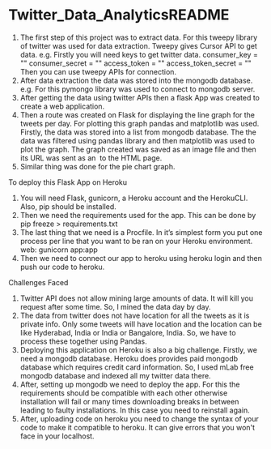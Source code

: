# Twitter_Data_AnalyticsREADME

1. The first step of this project was to extract data. For this tweepy library of twitter was used for data extraction. Tweepy gives Cursor API to get data.
e.g. Firstly you will need keys to get twitter data.
consumer_key = ""
consumer_secret = ""
access_token = ""
access_token_secret = ""
Then you can use tweepy APIs for connection.
2. After data extraction the data was stored into the mongodb database.
e.g. For this pymongo library was used to connect to mongodb server.
3. After getting the data using twitter APIs then a flask App was created to create a web application.
4. Then a route was created on Flask for displaying the line graph for the tweets per day. 
For plotting this graph pandas and matplotlib was used. Firstly, the data was stored into a list from
mongodb database. The the data was filtered using pandas library and then matplotlib was used to plot the
graph. The graph created was saved as an image file and then its URL was sent as an <img src="" /> to
the HTML page.
5. Similar thing was done for the pie chart graph.

To deploy this Flask App on Heroku
1. You will need Flask, gunicorn, a Heroku account and the HerokuCLI. Also, pip should be installed.
2. Then we need the requirements used for the app. This can be done by pip freeze > requirements.txt
3. The last thing that we need is a Procfile. In it’s simplest form you put one process per line that you want to be ran on your Heroku environment.
web: gunicorn app:app
4. Then we need to connect our app to heroku using heroku login and then push our code to heroku.


Challenges Faced 
1. Twitter API does not allow mining large amounts of data. It will kill you request after some time. So,
I mined the data day by day.
2. The data from twitter does not have location for all the tweets as it is private info. Only some tweets
will have location and the location can be like Hyderabad, India or India or Bangalore, India. So, we have to
process these together using Pandas.
3. Deploying this application on Heroku is also a big challenge. Firstly, we need a mongodb database. 
Heroku does provides paid mongodb database which requires credit card information. So, I used mLab free 
mongodb database and indexed all my twitter data there.
4. After, setting up mongodb we need to deploy the app. For this the requirements should be compatible with
each other otherwise installation will fail or many times downloading breaks in between leading to 
faulty installations. In this case you need to reinstall again.
5. After, uploading code on heroku you need to change the syntax of your code to make it compatible to
heroku. It can give errors that you won't face in your localhost.

